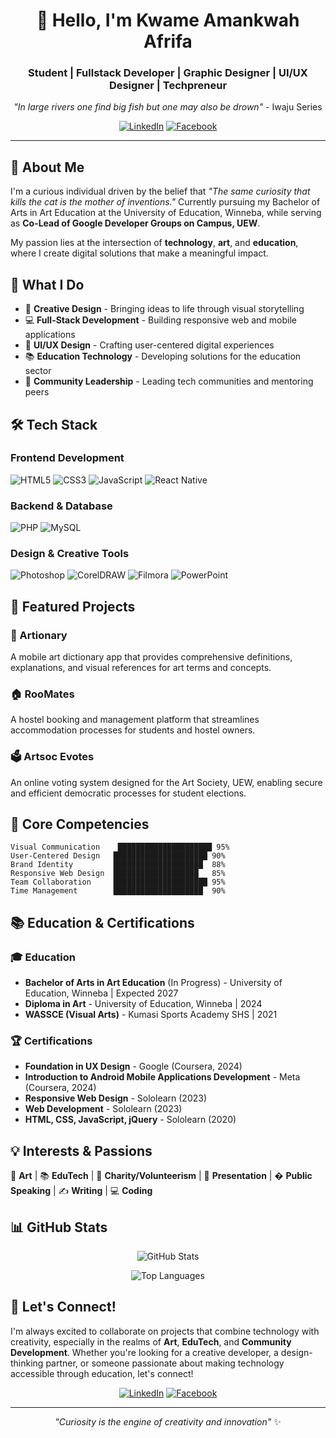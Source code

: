 <div align="center">

# 👋 Hello, I'm Kwame Amankwah Afrifa

### Student | Fullstack Developer | Graphic Designer | UI/UX Designer | Techpreneur

_"In large rivers one find big fish but one may also be drown"_ - Iwaju Series

[![LinkedIn](https://img.shields.io/badge/LinkedIn-0077B5?style=for-the-badge&logo=linkedin&logoColor=white)](https://www.linkedin.com/in/theartgenie)
[![Facebook](https://img.shields.io/badge/Facebook-1877F2?style=for-the-badge&logo=facebook&logoColor=white)](https://www.facebook.com/kwameamankwa.afrifa)

</div>

---

## 🚀 About Me

I'm a curious individual driven by the belief that _"The same curiosity that kills the cat is the mother of inventions."_ Currently pursuing my Bachelor of Arts in Art Education at the University of Education, Winneba, while serving as **Co-Lead of Google Developer Groups on Campus, UEW**.

My passion lies at the intersection of **technology**, **art**, and **education**, where I create digital solutions that make a meaningful impact.

## 💼 What I Do

- 🎨 **Creative Design** - Bringing ideas to life through visual storytelling
- 💻 **Full-Stack Development** - Building responsive web and mobile applications
- 🎯 **UI/UX Design** - Crafting user-centered digital experiences
- 📚 **Education Technology** - Developing solutions for the education sector
- 🤝 **Community Leadership** - Leading tech communities and mentoring peers

## 🛠️ Tech Stack

### Frontend Development

![HTML5](https://img.shields.io/badge/HTML5-E34F26?style=for-the-badge&logo=html5&logoColor=white)
![CSS3](https://img.shields.io/badge/CSS3-1572B6?style=for-the-badge&logo=css3&logoColor=white)
![JavaScript](https://img.shields.io/badge/JavaScript-F7DF1E?style=for-the-badge&logo=javascript&logoColor=black)
![React Native](https://img.shields.io/badge/React_Native-20232A?style=for-the-badge&logo=react&logoColor=61DAFB)

### Backend & Database

![PHP](https://img.shields.io/badge/PHP-777BB4?style=for-the-badge&logo=php&logoColor=white)
![MySQL](https://img.shields.io/badge/MySQL-005C84?style=for-the-badge&logo=mysql&logoColor=white)

### Design & Creative Tools

![Photoshop](https://img.shields.io/badge/Adobe%20Photoshop-31A8FF?style=for-the-badge&logo=adobe-photoshop&logoColor=white)
![CorelDRAW](https://img.shields.io/badge/CorelDRAW-2C5234?style=for-the-badge&logo=coreldraw&logoColor=white)
![Filmora](https://img.shields.io/badge/Filmora-00C4CC?style=for-the-badge&logo=wondershare&logoColor=white)
![PowerPoint](https://img.shields.io/badge/PowerPoint-B7472A?style=for-the-badge&logo=microsoft-powerpoint&logoColor=white)

## 🌟 Featured Projects

### 🎨 Artionary

A mobile art dictionary app that provides comprehensive definitions, explanations, and visual references for art terms and concepts.

### 🏠 RooMates

A hostel booking and management platform that streamlines accommodation processes for students and hostel owners.

### 🗳️ Artsoc Evotes

An online voting system designed for the Art Society, UEW, enabling secure and efficient democratic processes for student elections.

## 🎯 Core Competencies

```
Visual Communication    █████████████████████ 95%
User-Centered Design   █████████████████████ 90%
Brand Identity         ████████████████████  88%
Responsive Web Design  ███████████████████   85%
Team Collaboration     █████████████████████ 95%
Time Management        ████████████████████  90%
```

## 📚 Education & Certifications

### 🎓 Education

- **Bachelor of Arts in Art Education** (In Progress) - University of Education, Winneba | Expected 2027
- **Diploma in Art** - University of Education, Winneba | 2024
- **WASSCE (Visual Arts)** - Kumasi Sports Academy SHS | 2021

### 🏆 Certifications

- **Foundation in UX Design** - Google (Coursera, 2024)
- **Introduction to Android Mobile Applications Development** - Meta (Coursera, 2024)
- **Responsive Web Design** - Sololearn (2023)
- **Web Development** - Sololearn (2023)
- **HTML, CSS, JavaScript, jQuery** - Sololearn (2020)

## 💡 Interests & Passions

🎨 **Art** | 📚 **EduTech** | 🤝 **Charity/Volunteerism** | 🎤 **Presentation** | �️ **Public Speaking** | ✍️ **Writing** | 💻 **Coding**

## 📊 GitHub Stats

<div align="center">

![GitHub Stats](https://github-readme-stats.vercel.app/api?username=Amankwafrifa12&show_icons=true&theme=radical)

![Top Languages](https://github-readme-stats.vercel.app/api/top-langs/?username=Amankwafrifa12&layout=compact&theme=radical)

</div>

## 🤝 Let's Connect!

I'm always excited to collaborate on projects that combine technology with creativity, especially in the realms of **Art**, **EduTech**, and **Community Development**. Whether you're looking for a creative developer, a design-thinking partner, or someone passionate about making technology accessible through education, let's connect!

<div align="center">

[![LinkedIn](https://img.shields.io/badge/LinkedIn-Let's_Connect-0077B5?style=for-the-badge&logo=linkedin&logoColor=white)](https://www.linkedin.com/in/theartgenie)
[![Facebook](https://img.shields.io/badge/Facebook-Follow_Me-1877F2?style=for-the-badge&logo=facebook&logoColor=white)](https://www.facebook.com/kwameamankwa.afrifa)

---

_"Curiosity is the engine of creativity and innovation"_ ✨

</div>
<!--
**Amankwafrifa12/Amankwafrifa12** is a ✨ _special_ ✨ repository because its `README.md` (this file) appears on your GitHub profile.

Here are some ideas to get you started:

- 🔭 I’m currently working on ...
- 🌱 I’m currently learning ...
- 👯 I’m looking to collaborate on ...
- 🤔 I’m looking for help with ...
- 💬 Ask me about ...
- 📫 How to reach me: ...
- 😄 Pronouns: ...
- ⚡ Fun fact: ...
  -->
